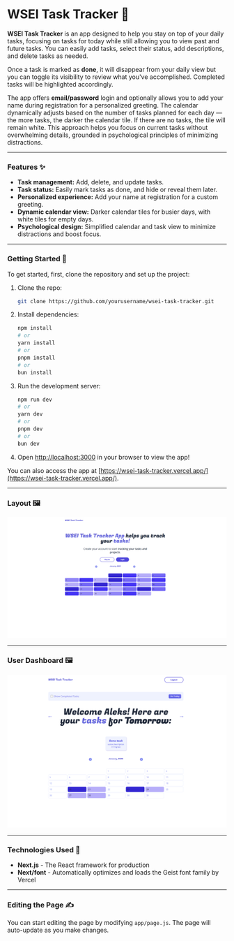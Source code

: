 
# WSEI Task Tracker 🚀

**WSEI Task Tracker** is an app designed to help you stay on top of your daily tasks, focusing on tasks for today while still allowing you to view past and future tasks. You can easily add tasks, select their status, add descriptions, and delete tasks as needed.

Once a task is marked as **done**, it will disappear from your daily view but you can toggle its visibility to review what you've accomplished. Completed tasks will be highlighted accordingly.

The app offers **email/password** login and optionally allows you to add your name during registration for a personalized greeting. The calendar dynamically adjusts based on the number of tasks planned for each day — the more tasks, the darker the calendar tile. If there are no tasks, the tile will remain white. This approach helps you focus on current tasks without overwhelming details, grounded in psychological principles of minimizing distractions.

---

### Features ✨

- **Task management:** Add, delete, and update tasks.
- **Task status:** Easily mark tasks as done, and hide or reveal them later.
- **Personalized experience:** Add your name at registration for a custom greeting.
- **Dynamic calendar view:** Darker calendar tiles for busier days, with white tiles for empty days.
- **Psychological design:** Simplified calendar and task view to minimize distractions and boost focus.

---

### Getting Started 🏁

To get started, first, clone the repository and set up the project:

1. Clone the repo:

   ```bash
   git clone https://github.com/yourusername/wsei-task-tracker.git
   ```

2. Install dependencies:

   ```bash
   npm install
   # or
   yarn install
   # or
   pnpm install
   # or
   bun install
   ```

3. Run the development server:

   ```bash
   npm run dev
   # or
   yarn dev
   # or
   pnpm dev
   # or
   bun dev
   ```

4. Open [http://localhost:3000](http://localhost:3000) in your browser to view the app!

You can also access the app at [https://wsei-task-tracker.vercel.app/](https://wsei-task-tracker.vercel.app/).

---

### Layout 🖼️

![Layout Screenshot](layout.png)

---

### User Dashboard 🖼️

![Dashboard Screenshot](dashboard.png)

---

### Technologies Used 🔧

- **Next.js** - The React framework for production
- **Next/font** - Automatically optimizes and loads the Geist font family by Vercel

---

### Editing the Page ✍️

You can start editing the page by modifying `app/page.js`. The page will auto-update as you make changes.
